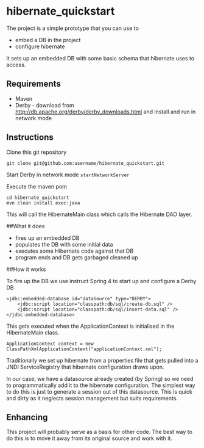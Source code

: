 # hibernate_quickstart

The project is a simple prototype that you can use to 
 
* embed a DB in the project
* configure hibernate

 
It sets up an embedded DB with some basic schema that hibernate uses to access.


## Requirements

* Maven
* Derby - download from http://db.apache.org/derby/derby_downloads.html and install and run in network mode



## Instructions

Clone this git repository

	git clone git@github.com:username/hibernate_quickstart.git

Start Derby in network mode `startNetworkServer`

Execute the maven pom

	cd hibernate_quickstart
	mvn clean install exec:java

This will call the HibernateMain class which calls the Hibernate DAO layer. 

##What it does

* fires up an embedded DB
* populates the DB with some initial data 
* executes some Hibernate code against that DB
* program ends and DB gets garbaged cleaned up

##How it works

To fire up the DB we use instruct Spring 4 to start up and configure a Derby DB

	<jdbc:embedded-database id="dataSource" type="DERBY">
        <jdbc:script location="classpath:db/sql/create-db.sql" />
        <jdbc:script location="classpath:db/sql/insert-data.sql" />
	</jdbc:embedded-database>

This gets executed when the ApplicationContext is initialised in the HibernateMain class.

	ApplicationContext context = new ClassPathXmlApplicationContext("applicationContext.xml");

Traditionally we set up hibernate from a properties file that gets pulled into a JNDI ServiceRegistry that hibernate configuration draws upon.

In our case, we have a datasource already created (by Spring) so we need to programmatically add it to the hibernate configuration. The simplest way to do this is just to generate a session out of this datasource. This is quick and dirty as it neglects session management but suits requirements.     

## Enhancing

This project will probably serve as a basis for other code. The best way to do this is to move it away from its original source and work with it. 

